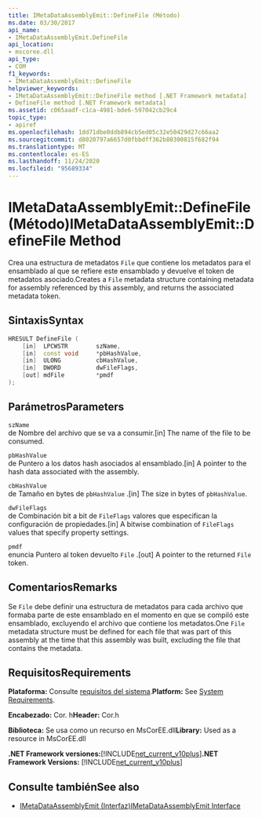 ```yaml
---
title: IMetaDataAssemblyEmit::DefineFile (Método)
ms.date: 03/30/2017
api_name:
- IMetaDataAssemblyEmit.DefineFile
api_location:
- mscoree.dll
api_type:
- COM
f1_keywords:
- IMetaDataAssemblyEmit::DefineFile
helpviewer_keywords:
- IMetaDataAssemblyEmit::DefineFile method [.NET Framework metadata]
- DefineFile method [.NET Framework metadata]
ms.assetid: c065aadf-c1ca-4981-bde6-597042cb29c4
topic_type:
- apiref
ms.openlocfilehash: 1dd71dbe0ddb894cb5ed05c32e50429d27c66aa2
ms.sourcegitcommit: d8020797a6657d0fbbdff362b80300815f682f94
ms.translationtype: MT
ms.contentlocale: es-ES
ms.lasthandoff: 11/24/2020
ms.locfileid: "95689334"
---
```

# <a name="imetadataassemblyemitdefinefile-method"></a><span data-ttu-id="bdf3f-102">IMetaDataAssemblyEmit::DefineFile (Método)</span><span class="sxs-lookup"><span data-stu-id="bdf3f-102">IMetaDataAssemblyEmit::DefineFile Method</span></span>

<span data-ttu-id="bdf3f-103">Crea una estructura de metadatos `File` que contiene los metadatos para el ensamblado al que se refiere este ensamblado y devuelve el token de metadatos asociado.</span><span class="sxs-lookup"><span data-stu-id="bdf3f-103">Creates a `File` metadata structure containing metadata for assembly referenced by this assembly, and returns the associated metadata token.</span></span>  
  
## <a name="syntax"></a><span data-ttu-id="bdf3f-104">Sintaxis</span><span class="sxs-lookup"><span data-stu-id="bdf3f-104">Syntax</span></span>  
  
```cpp  
HRESULT DefineFile (  
    [in]  LPCWSTR        szName,
    [in]  const void     *pbHashValue,
    [in]  ULONG          cbHashValue,  
    [in]  DWORD          dwFileFlags,  
    [out] mdFile         *pmdf  
);  
```  
  
## <a name="parameters"></a><span data-ttu-id="bdf3f-105">Parámetros</span><span class="sxs-lookup"><span data-stu-id="bdf3f-105">Parameters</span></span>  

 `szName`  
 <span data-ttu-id="bdf3f-106">de Nombre del archivo que se va a consumir.</span><span class="sxs-lookup"><span data-stu-id="bdf3f-106">[in] The name of the file to be consumed.</span></span>  
  
 `pbHashValue`  
 <span data-ttu-id="bdf3f-107">de Puntero a los datos hash asociados al ensamblado.</span><span class="sxs-lookup"><span data-stu-id="bdf3f-107">[in] A pointer to the hash data associated with the assembly.</span></span>  
  
 `cbHashValue`  
 <span data-ttu-id="bdf3f-108">de Tamaño en bytes de `pbHashValue` .</span><span class="sxs-lookup"><span data-stu-id="bdf3f-108">[in] The size in bytes of `pbHashValue`.</span></span>  
  
 `dwFileFlags`  
 <span data-ttu-id="bdf3f-109">de Combinación bit a bit de `FileFlags` valores que especifican la configuración de propiedades.</span><span class="sxs-lookup"><span data-stu-id="bdf3f-109">[in] A bitwise combination of `FileFlags` values that specify property settings.</span></span>  
  
 `pmdf`  
 <span data-ttu-id="bdf3f-110">enuncia Puntero al token devuelto `File` .</span><span class="sxs-lookup"><span data-stu-id="bdf3f-110">[out] A pointer to the returned `File` token.</span></span>  
  
## <a name="remarks"></a><span data-ttu-id="bdf3f-111">Comentarios</span><span class="sxs-lookup"><span data-stu-id="bdf3f-111">Remarks</span></span>  

 <span data-ttu-id="bdf3f-112">Se `File` debe definir una estructura de metadatos para cada archivo que formaba parte de este ensamblado en el momento en que se compiló este ensamblado, excluyendo el archivo que contiene los metadatos.</span><span class="sxs-lookup"><span data-stu-id="bdf3f-112">One `File` metadata structure must be defined for each file that was part of this assembly at the time that this assembly was built, excluding the file that contains the metadata.</span></span>  
  
## <a name="requirements"></a><span data-ttu-id="bdf3f-113">Requisitos</span><span class="sxs-lookup"><span data-stu-id="bdf3f-113">Requirements</span></span>  

 <span data-ttu-id="bdf3f-114">**Plataforma:** Consulte [requisitos del sistema](../../get-started/system-requirements.md).</span><span class="sxs-lookup"><span data-stu-id="bdf3f-114">**Platform:** See [System Requirements](../../get-started/system-requirements.md).</span></span>  
  
 <span data-ttu-id="bdf3f-115">**Encabezado:** Cor. h</span><span class="sxs-lookup"><span data-stu-id="bdf3f-115">**Header:** Cor.h</span></span>  
  
 <span data-ttu-id="bdf3f-116">**Biblioteca:** Se usa como un recurso en MsCorEE.dll</span><span class="sxs-lookup"><span data-stu-id="bdf3f-116">**Library:** Used as a resource in MsCorEE.dll</span></span>  
  
 <span data-ttu-id="bdf3f-117">**.NET Framework versiones:**[!INCLUDE[net_current_v10plus](../../../../includes/net-current-v10plus-md.md)]</span><span class="sxs-lookup"><span data-stu-id="bdf3f-117">**.NET Framework Versions:** [!INCLUDE[net_current_v10plus](../../../../includes/net-current-v10plus-md.md)]</span></span>  
  
## <a name="see-also"></a><span data-ttu-id="bdf3f-118">Consulte también</span><span class="sxs-lookup"><span data-stu-id="bdf3f-118">See also</span></span>

- [<span data-ttu-id="bdf3f-119">IMetaDataAssemblyEmit (Interfaz)</span><span class="sxs-lookup"><span data-stu-id="bdf3f-119">IMetaDataAssemblyEmit Interface</span></span>](imetadataassemblyemit-interface.md)
